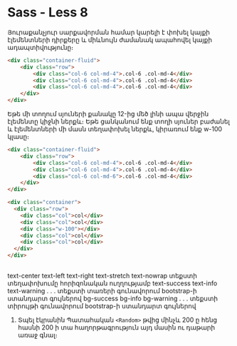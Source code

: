 # Sass - Less 8

Յուրաքանչյուր սարքավորման համար կարելի է փոխել կայքի էլեմենտների դիրքերը և միևնույն ժամանակ ապահովել կայքի ադապտիվությունը։

```html
<div class="container-fluid">
    <div class="row">
        <div class="col-6 col-md-4">.col-6 .col-md-4</div>
        <div class="col-6 col-md-4">.col-6 .col-md-4</div>
        <div class="col-6 col-md-4">.col-6 .col-md-4</div>
    </div> 
</div>
```
Եթե մի տողում սյուների քանակը 12-ից մեծ լինի ապա վերջին էլեմենտը կիջնի ներքև։ Եթե ցանկանում ենք տողի սյուներ բաժանել և էլեմենտների մի մասն տեղափոխել ներքև, կիրառում ենք w-100 կլասը։

```html
<div class="container-fluid">
    <div class="row">
        <div class="col-6 col-md-4">.col-6 .col-md-4</div>
        <div class="col-6 col-md-4">.col-6 .col-md-4</div>
        <div class="col-6 col-md-6">.col-6 .col-md-4</div>
    </div> 
</div>   

<div class="container">
  <div class="row">
    <div class="col">col</div>
    <div class="col">col</div>
    <div class="w-100"></div>
    <div class="col">col</div>
    <div class="col">col</div>
  </div>
</div>
```

## 

text-center
text-left
text-right
text-stretch
text-nowrap	տեքստի տեղափոխումը հորիզոնական ուղղությամբ
text-success
text-info
text-warning
. . .	տեքստի տառերի գունավորում bootstrap-ի ստանդարտ գույներով
bg-success
bg-info
bg-warning
. . .	տեքստի տիրույթի գունավորում bootstrap-ի ստանդարտ գույներով


1. Տպել էկրանին Պատահական `<Random>` թվից մինչև 200 ը հենց հասնի 200 ի տա հաղորթագրություն այդ մասին ու դաթարի առաջ գնալ։